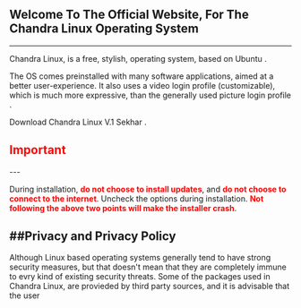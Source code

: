 ## Welcome To The Official Website, For The Chandra Linux Operating System
---

Chandra Linux, is a free, stylish, operating system, based on Ubuntu . 

The OS comes preinstalled with many software applications, aimed at a better user-experience. It also uses a video login profile (customizable), which is much more expressive, than the generally used picture login profile .

Download Chandra Linux V.1 Sekhar .

<h2 style="color:red">Important</h2>
---

During installation, <b><span style="color:red">do not choose to install updates</span></b>, and <b><span style="color:red">do not choose to connect to the internet</span></b>. Uncheck the options during installation.
<b><span style="color:red">Not following the above two points will make the installer crash</span></b>.

##Privacy and Privacy Policy
---

Although Linux based operating systems generally tend to have strong security measures, but that doesn't mean that they are completely immune to evry kind of existing security threats. Some of the packages used in Chandra Linux, are provieded by third party sources, and it is advisable that the user 
